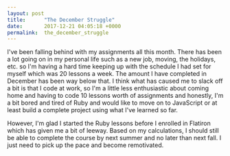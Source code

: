 ```yaml
---
layout: post
title:      "The December Struggle"
date:       2017-12-21 04:05:18 +0000
permalink:  the_december_struggle
---
```



I've been falling behind with my assignments all this month. There has been a lot going on in my personal life such as a new job, moving, the holidays, etc. so I'm having a hard time keeping up with the schedule I had set for myself which was 20 lessons a week. The amount I have completed in December has been way below that. I think what has caused me to slack off a bit is that I code at work, so I'm a little less enthusiastic about coming home and having to code 10 lessons worth of assignments and honestly, I'm a bit bored and tired of Ruby and would like to move on to JavaScript or at least build a complete project using what I've learned so far. 

However, I'm glad I started the Ruby lessons before I enrolled in Flatiron which has given me a bit of leeway. Based on my calculations, I should still be able to complete the course by next summer and no later than next fall. I just need to pick up the pace and become remotivated. 
